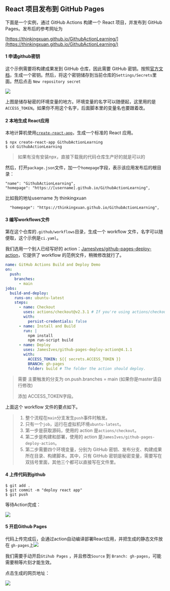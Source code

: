## React 项目发布到 GitHub Pages

下面是一个实例，通过 GitHub Actions 构建一个 React 项目，并发布到 GitHub Pages。发布后的参考网址为

[https://thinkingxuan.github.io/GithubActionLearning/](https://thinkingxuan.github.io/GithubActionLearning/)

#### 1 申请github密钥

这个示例需要将构建成果发到 GitHub 仓库，因此需要 GitHub 密钥。按照[官方文档](https://help.github.com/en/articles/creating-a-personal-access-token-for-the-command-line)，生成一个密钥。然后，将这个密钥储存到当前仓库的`Settings/Secrets`里面。然后点击 `New repository secret`

![](https://cdn.jsdelivr.net/gh/ThinkingXuan/HexoStaticImage/img/20210508105436.png)

上图是储存秘密的环境变量的地方。环境变量的名字可以随便起，这里用的是`ACCESS_TOKEN`。如果你不用这个名字，后面脚本里的变量名也要跟着改。

#### 2 本地生成 React应用

本地计算机使用[`create-react-app`](https://github.com/facebook/create-react-app)，生成一个标准的 React 应用。

```shell
$ npx create-react-app GithubActionLearning
$ cd GithubActionLearning
```

> 如果有没有安装npx，直接下载我的代码仓库生产好的就是可以的

然后，打开`package.json`文件，加一个`homepage`字段，表示该应用发布后的根目录：

```
"name": "GithubActionLearning",
"homepage": "https://[username].github.io/GithubActionLearning",
```

比如我的地址username 为 thinkingxuan  

```
  "homepage": "https://thinkingxuan.github.io/GithubActionLearning",
```

#### 3 编写workflows文件

第在这个仓库的`.github/workflows`目录，生成一个 workflow 文件，名字可以随便取，这个示例是`ci.yaml`。

我们选用一个别人已经写好的 action：[JamesIves/github-pages-deploy-action](https://github.com/marketplace/actions/deploy-to-github-pages)，它提供了 workflow 的范例文件，稍微修改就行了。

````yaml
name: GitHub Actions Build and Deploy Demo
on:
  push:
    branches:
      - main
jobs:
  build-and-deploy:
    runs-on: ubuntu-latest
    steps:
      - name: Checkout
        uses: actions/checkout@v2.3.1 # If you're using actions/checkout@v2 you must set persist-credentials t
        with:
          persist-credentials: false
      - name: Install and Build
        run: |
          npm install
          npm run-script build
      - name: Deploy
        uses: JamesIves/github-pages-deploy-action@4.1.1
        with:
          ACCESS_TOKEN: ${{ secrets.ACCESS_TOKEN }}
          BRANCH: gh-pages
          folder: build # The folder the action should deploy.
````

> 需要 主要触发的分支为  on.push.branches = main   (如果你是master请自行修改)
>
> 添加 ACCESS_TOKEN字段。

上面这个 workflow 文件的要点如下。

> 1. 整个流程在`main`分支发生`push`事件时触发。
> 2. 只有一个`job`，运行在虚拟机环境`ubuntu-latest`。
> 3. 第一步是获取源码，使用的 action 是`actions/checkout`。
> 4. 第二步是构建和部署，使用的 action 是`JamesIves/github-pages-deploy-action`。
> 5. 第二步需要四个环境变量，分别为 GitHub 密钥、发布分支、构建成果所在目录、构建脚本。其中，只有 GitHub 密钥是秘密变量，需要写在双括号里面，其他三个都可以直接写在文件里。

#### 4 上传代码到github

```shell
$ git add .
$ git commit -m "deploy react app"
$ git push
```

等待Action完成：

![](https://cdn.jsdelivr.net/gh/ThinkingXuan/HexoStaticImage/img/20210508111238.png)

#### 5 开启Github Pages

代码上传完成后，会通过action自动编译部署React应用，并把生成的静态文件放在 `gh-pages`上![](https://cdn.jsdelivr.net/gh/ThinkingXuan/HexoStaticImage/img/20210508110738.png)

我们需要手动开启`Gtihub Pages` ，并且修改`Source` 到 `Branch: gh-pages`，可能需要稍等片刻才能生效。

点击生成的网页地址：

![](https://cdn.jsdelivr.net/gh/ThinkingXuan/HexoStaticImage/img/20210508111001.png)